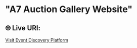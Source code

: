 # "A7 Auction Gallery Website"


## 🌐 Live URl:
[Visit Event Discovery Platform](https://mu-shubo-a7-auction-gallery-website.netlify.app/)
